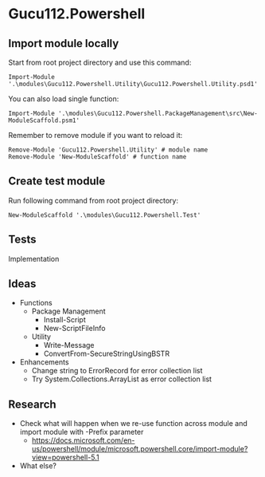 # Gucu112.Powershell

## Import module locally

Start from root project directory and use this command:

```shell
Import-Module '.\modules\Gucu112.Powershell.Utility\Gucu112.Powershell.Utility.psd1'
```

You can also load single function:

```shell
Import-Module '.\modules\Gucu112.Powershell.PackageManagement\src\New-ModuleScaffold.psm1'
```

Remember to remove module if you want to reload it:

```shell
Remove-Module 'Gucu112.Powershell.Utility' # module name
Remove-Module 'New-ModuleScaffold' # function name
```

## Create test module

Run following command from root project directory:

```shell
New-ModuleScaffold '.\modules\Gucu112.Powershell.Test'
```

## Tests

Implementation

## Ideas

* Functions
  - Package Management
    - Install-Script
    - New-ScriptFileInfo
  - Utility
    - Write-Message
    - ConvertFrom-SecureStringUsingBSTR
* Enhancements
  - Change string to ErrorRecord for error collection list
  - Try System.Collections.ArrayList as error collection list

## Research

* Check what will happen when we re-use function across module and import module with -Prefix parameter
  - https://docs.microsoft.com/en-us/powershell/module/microsoft.powershell.core/import-module?view=powershell-5.1
* What else?
